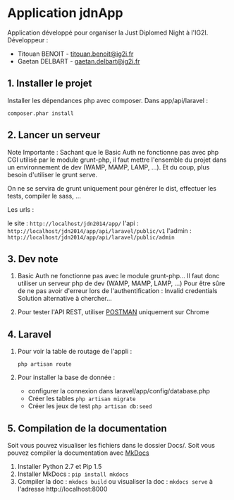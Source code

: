 # Application jdnApp

Application développé pour organiser la Just Diplomed Night à l'IG2I.
Développeur :
    
* Titouan BENOIT - titouan.benoit@ig2i.fr
* Gaetan DELBART - gaetan.delbart@ig2i.fr

## 1. Installer le projet

Installer les dépendances php avec composer.
Dans app/api/laravel :

    composer.phar install

## 2. Lancer un serveur

Note Importante : Sachant que le Basic Auth ne fonctionne pas avec php CGI utilisé par le module grunt-php, il faut mettre l'ensemble du projet dans un environnement de dev (WAMP, MAMP, LAMP, ...). Et du coup, plus besoin d'utiliser le grunt serve.

On ne se servira de grunt uniquement pour générer le dist, effectuer les tests, compiler le sass, ...

Les urls :

le site : `http://localhost/jdn2014/app/`
l'api :   `http://localhost/jdn2014/app/api/laravel/public/v1`
l'admin : `http://localhost/jdn2014/app/api/laravel/public/admin`


## 3. Dev note

1. Basic Auth ne fonctionne pas avec le module grunt-php... Il faut donc utiliser un serveur php de dev (WAMP, MAMP, LAMP, ...) Pour être sûre de ne pas avoir d'erreur lors de l'authentification : Invalid credentials Solution alternative à chercher...

2. Pour tester l'API REST, utiliser [POSTMAN](http://www.getpostman.com/) uniquement sur Chrome

## 4. Laravel

1. Pour voir la table de routage de l'appli :

    `php artisan route`

2. Pour installer la base de donnée :

    * configurer la connexion dans laravel/app/config/database.php
    * Créer les tables `php artisan migrate`
    * Créer les jeux de test `php artisan db:seed`

## 5. Compilation de la documentation

Soit vous pouvez visualiser les fichiers dans le dossier Docs/.
Soit vous pouvez compiler la documentation avec [MkDocs](http://www.mkdocs.org/)

1. Installer Python 2.7 et Pip 1.5
2. Installer MkDocs : `pip install mkdocs`
3. Compiler la doc : `mkdocs build` ou visualiser la doc : `mkdocs serve` à l'adresse http://localhost:8000